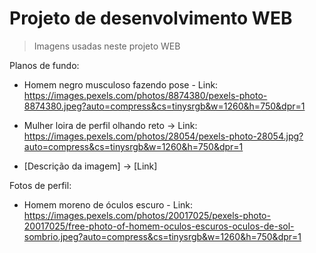 # Projeto de desenvolvimento WEB

> Imagens usadas neste projeto WEB

Planos de fundo:
- Homem negro musculoso fazendo pose - Link: https://images.pexels.com/photos/8874380/pexels-photo-8874380.jpeg?auto=compress&cs=tinysrgb&w=1260&h=750&dpr=1

* Mulher loira de perfil olhando reto -> Link: https://images.pexels.com/photos/28054/pexels-photo-28054.jpg?auto=compress&cs=tinysrgb&w=1260&h=750&dpr=1

+ [Descrição da imagem] -> [Link]


Fotos de perfil:

- Homem moreno de óculos escuro - Link: https://images.pexels.com/photos/20017025/pexels-photo-20017025/free-photo-of-homem-oculos-escuros-oculos-de-sol-sombrio.jpeg?auto=compress&cs=tinysrgb&w=1260&h=750&dpr=1